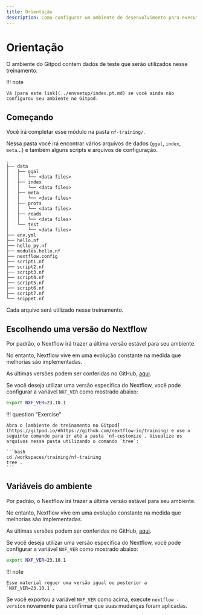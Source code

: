 ```yaml
---
title: Orientação
description: Como configurar um ambiente de desenvolvimento para executar Nextflow
---
```


# Orientação

O ambiente do Gitpod contem dados de teste que serão utilizados nesse treinamento.

!!! note

    Vá [para este link](../envsetup/index.pt.md) se você ainda não configurou seu ambiente no Gitpod.

## Começando

Você irá completar esse módulo na pasta `nf-training/`.

Nessa pasta você irá encontrar vários arquivos de dados (`ggal`, `index`, `meta`...) e também alguns scripts e arquivos de configuração.

```console
.
├── data
│   ├── ggal
│   │   └── <data files>
│   ├── index
│   │   └── <data files>
│   ├── meta
│   │   └── <data files>
│   ├── prots
│   │   └── <data files>
│   ├── reads
│   │   └── <data files>
│   └── test
│       └── <data files>
├── env.yml
├── hello.nf
├── hello_py.nf
├── modules.hello.nf
├── nextflow.config
├── script1.nf
├── script2.nf
├── script3.nf
├── script4.nf
├── script5.nf
├── script6.nf
├── script7.nf
└── snippet.nf
```

Cada arquivo será utilizado nesse treinamento.

## Escolhendo uma versão do Nextflow

Por padrão, o Nextflow irá trazer a última versão estável para seu ambiente.

No entanto, Nextflow vive em uma evolução constante na medida que melhorias são implementadas.

As últimas versões podem ser conferidas no GitHub, [aqui](https://github.com/nextflow-io/nextflow/releases).

Se você deseja utilizar uma versão específica do Nextflow, você pode configurar a variável `NXF_VER` como mostrado abaixo:

```bash
export NXF_VER=23.10.1
```

!!! question "Exercise"

    Abra o [ambiente de treinamento no Gitpod](https://gitpod.io/#https://github.com/nextflow-io/training) e use o seguinte comando para ir até a pasta `nf-customize`. Visualize os arquivos nessa pasta utilizando o comando `tree`:

    ```bash
    cd /workspaces/training/nf-training
    tree .
    ```

## Variáveis do ambiente

Por padrão, o Nextflow irá trazer a última versão estável para seu ambiente.

No entanto, Nextflow vive em uma evolução constante na medida que melhorias são implementadas.

As últimas versões podem ser conferidas no GitHub, [aqui](https://github.com/nextflow-io/nextflow/releases).

Se você deseja utilizar uma versão específica do Nextflow, você pode configurar a variável `NXF_VER` como mostrado abaixo:

```bash
export NXF_VER=23.10.1
```

!!! note

    Esse material requer uma versão igual ou posterior a `NXF_VER=23.10.1`.

Se você exportou a variável `NXF_VER` como acima, execute `nextflow -version` novamente para confirmar que suas mudanças foram aplicadas.
